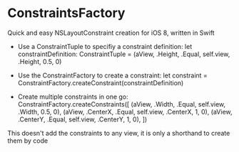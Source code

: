ConstraintsFactory
==================

Quick and easy NSLayoutConstraint creation for iOS 8, written in Swift

* Use a ConstraintTuple to specifiy a constraint definition:
        let constraintDefinition: ConstraintTuple = (aView, .Height, .Equal, self.view, .Height, 0.5, 0)

* Use the ConstraintFactory to create a constraint:
        let constraint = ConstraintFactory.createConstraint(constraintDefinition)
        
* Create multiple constraints in one go:
        ConstraintFactory.createConstraints([
            (aView, .Width, .Equal, self.view, .Width, 0.5, 0),
            (aView, .CenterX, .Equal, self.view, .CenterX, 1, 0),
            (aView, .CenterY, .Equal, self.view, .CenterY, 1, 0),
        ])

This doesn't add the constraints to any view, it is only a shorthand to create them by code
